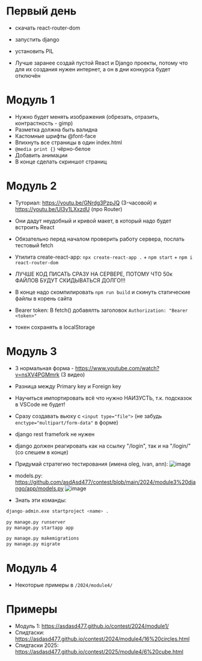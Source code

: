# Первый день
- скачать react-router-dom
- запустить django
- установить PIL

- Лучше заранее создай пустой React и Django проекты, потому что для их создания нужен интернет, а он в дни конкурса будет отключён



# Модуль 1
- Нужно будет менять изображения (обрезать, отразить, контрастность - gimp)
- Разметка должна быть валидна
- Кастомные шрифты @font-face
- Впихнуть все страницы в один index.html
- `@media print {}` чёрно-белое
- Добавить анимации
- В конце сделать скриншот страниц



# Модуль 2
- Туториал: https://youtu.be/GNrdg3PzpJQ (3-часовой) и https://youtu.be/Ul3y1LXxzdU (про Router)
- Они дадут неудобный и кривой макет, в который надо будет встроить React

- Обязательно перед началом проверить работу сервера, послать тестовый fetch
- Утилита create-react-app: `npx create-react-app .` + `npm start` + `npm i react-router-dom`

- ЛУЧШЕ КОД ПИСАТЬ СРАЗУ НА СЕРВЕРЕ, ПОТОМУ ЧТО 50к ФАЙЛОВ БУДУТ СКИДЫВАТЬСЯ ДОЛГО!!!
- В конце надо скомпилировать `npm run build` и скинуть статические файлы в корень сайта

- Bearer token: В fetch() добавялть заголовок `Authorization: "Bearer <token>"`
- токен сохранять в localStorage



# Модуль 3
- 3 нормальная форма - https://www.youtube.com/watch?v=nsXV4PGMmrk (3 видео)
- Разница между Primary key и Foreign key

- Научиться импортировать всё что нужно НАИЗУСТЬ, т.к. подсказок в VSCode не будет!
- Сразу создавать вьюху с `<input type="file">` (не забудь `enctype="multipart/form-data"` в форме)

- django rest framefork не нужен
- django должен реагировать как на ссылку "/login", так и на "/login/" (со слешем в конце)

- Придумай стратегию тестирования (имена oleg, ivan, ann):
  ![image](https://github.com/user-attachments/assets/e15926c1-59e1-40f3-83e1-1bafda4e1972)

- models.py: https://github.com/asdAsd477/contest/blob/main/2024/module3%20django/app/models.py
  ![image](https://github.com/user-attachments/assets/125c97c5-3161-4b46-96b2-aa7750110c26)

- Знать эти команды:
```py
django-admin.exe startproject <name> .

py manage.py runserver
py manage.py startapp app

py manage.py makemigrations
py manage.py migrate
```



# Модуль 4
- Некоторые примеры в `/2024/module4/`



# Примеры
- Модуль 1: https://asdasd477.github.io/contest/2024/module1/
- Спидтаски: https://asdasd477.github.io/contest/2024/module4/16%20circles.html
- Спидтаски 2025: https://asdasd477.github.io/contest/2025/module4/6%20cube.html
